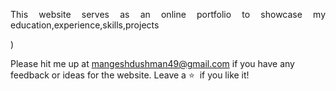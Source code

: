 



 <p align="justify">This website serves as an online portfolio to showcase my education,experience,skills,projects</p>
)

Please hit me up at mangeshdushman49@gmail.com if you have any feedback or ideas for the website. Leave a :star: &nbsp;if you like it!
